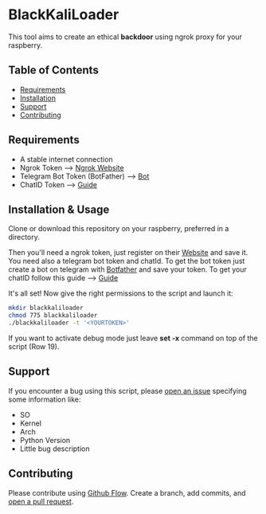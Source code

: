 
# BlackKaliLoader

This tool aims to create an ethical **backdoor** using ngrok proxy for your raspberry.

## Table of Contents

- [Requirements](#requirements)
- [Installation](#installation)
- [Support](#support)
- [Contributing](#contributing)

## Requirements
- A stable internet connection
- Ngrok Token --> [Ngrok Website](https://ngrok.com/)
- Telegram Bot Token (BotFather) --> [Bot](https://telegram.me/botfather)
- ChatID Token --> [Guide](https://www.alphr.com/find-chat-id-telegram/)

## Installation & Usage

Clone or download this repository on your raspberry, preferred in a directory.

Then you'll need a ngrok token, just register on their [Website](https://ngrok.com/) and save it.
You need also a  telegram bot token and chatId. To get the bot token just create a bot on telegram with [Botfather](https://telegram.me/botfather) and save your token. To get your chatID follow this guide --> [Guide](https://www.alphr.com/find-chat-id-telegram/)

It's all set!
Now give the right permissions to the script and launch it:

```sh
mkdir blackkaliloader
chmod 775 blackkaliloader
./blackkaliloader -t '<YOURTOKEN>'
```
If you want to activate debug mode just leave **set -x** command on top of the script (Row 19).


## Support
If you encounter a bug using this script, please [open an issue](https://github.com/gdjohn4s/blackKaliLoader/issues/new) specifying some information like:
- SO
- Kernel
- Arch
- Python Version
- Little bug description



## Contributing

Please contribute using [Github Flow](https://guides.github.com/introduction/flow/). Create a branch, add commits, and [open a pull request](https://github.com/fraction/readme-boilerplate/compare/).


